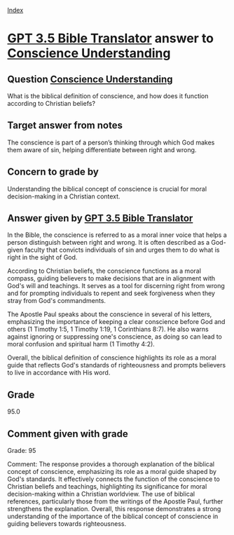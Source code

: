 
[Index](../../index.md)
# [GPT 3.5 Bible Translator](../../answering_models/GPT_3.5_Bible_Translator.md) answer to [Conscience Understanding](../../questions/Conscience_Understanding.md)

## Question [Conscience Understanding](../../questions/Conscience_Understanding.md)
What is the biblical definition of conscience, and how does it function according to Christian beliefs?

## Target answer from notes
The conscience is part of a person’s thinking through which God makes them aware of sin, helping differentiate between right and wrong.

## Concern to grade by
Understanding the biblical concept of conscience is crucial for moral decision-making in a Christian context.

## Answer given by [GPT 3.5 Bible Translator](../../answering_models/GPT_3.5_Bible_Translator.md)
In the Bible, the conscience is referred to as a moral inner voice that helps a person distinguish between right and wrong. It is often described as a God-given faculty that convicts individuals of sin and urges them to do what is right in the sight of God.

According to Christian beliefs, the conscience functions as a moral compass, guiding believers to make decisions that are in alignment with God's will and teachings. It serves as a tool for discerning right from wrong and for prompting individuals to repent and seek forgiveness when they stray from God's commandments.

The Apostle Paul speaks about the conscience in several of his letters, emphasizing the importance of keeping a clear conscience before God and others (1 Timothy 1:5, 1 Timothy 1:19, 1 Corinthians 8:7). He also warns against ignoring or suppressing one's conscience, as doing so can lead to moral confusion and spiritual harm (1 Timothy 4:2).

Overall, the biblical definition of conscience highlights its role as a moral guide that reflects God's standards of righteousness and prompts believers to live in accordance with His word.

## Grade
95.0

## Comment given with grade
Grade: 95

Comment: The response provides a thorough explanation of the biblical concept of conscience, emphasizing its role as a moral guide shaped by God's standards. It effectively connects the function of the conscience to Christian beliefs and teachings, highlighting its significance for moral decision-making within a Christian worldview. The use of biblical references, particularly those from the writings of the Apostle Paul, further strengthens the explanation. Overall, this response demonstrates a strong understanding of the importance of the biblical concept of conscience in guiding believers towards righteousness.
